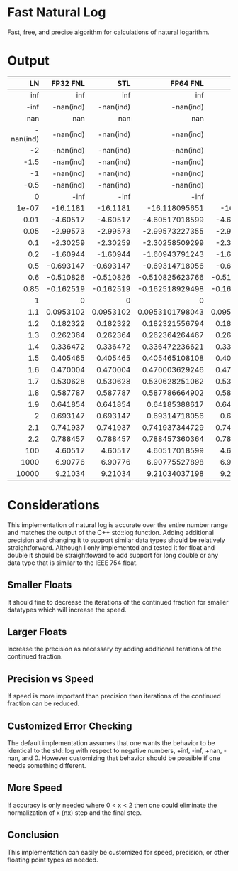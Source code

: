 # Fast Natural Log
Fast, free, and precise algorithm for calculations of natural logarithm.

# Output
|        LN |  FP32 FNL |       STL |        FP64 FNL |             STL |
|----------:|----------:|----------:|----------------:|----------------:|
|       inf |       inf |       inf |             inf |             inf |
|      -inf | -nan(ind) | -nan(ind) |       -nan(ind) |       -nan(ind) |
|       nan |       nan |       nan |             nan |             nan |
| -nan(ind) | -nan(ind) | -nan(ind) |       -nan(ind) |       -nan(ind) |
|        -2 | -nan(ind) | -nan(ind) |       -nan(ind) |       -nan(ind) |
|      -1.5 | -nan(ind) | -nan(ind) |       -nan(ind) |       -nan(ind) |
|        -1 | -nan(ind) | -nan(ind) |       -nan(ind) |       -nan(ind) |
|      -0.5 | -nan(ind) | -nan(ind) |       -nan(ind) |       -nan(ind) |
|         0 |      -inf |      -inf |            -inf |            -inf |
|     1e-07 |  -16.1181 |  -16.1181 |   -16.118095651 |   -16.118095651 |
|      0.01 |  -4.60517 |  -4.60517 |  -4.60517018599 |  -4.60517018599 |
|      0.05 |  -2.99573 |  -2.99573 |  -2.99573227355 |  -2.99573227355 |
|       0.1 |  -2.30259 |  -2.30259 |  -2.30258509299 |  -2.30258509299 |
|       0.2 |  -1.60944 |  -1.60944 |  -1.60943791243 |  -1.60943791243 |
|       0.5 | -0.693147 | -0.693147 |  -0.69314718056 |  -0.69314718056 |
|       0.6 | -0.510826 | -0.510826 | -0.510825623766 | -0.510825623766 |
|      0.85 | -0.162519 | -0.162519 | -0.162518929498 | -0.162518929498 |
|         1 |         0 |         0 |               0 |               0 |
|       1.1 | 0.0953102 | 0.0953102 | 0.0953101798043 | 0.0953101798043 |
|       1.2 |  0.182322 |  0.182322 |  0.182321556794 |  0.182321556794 |
|       1.3 |  0.262364 |  0.262364 |  0.262364264467 |  0.262364264467 |
|       1.4 |  0.336472 |  0.336472 |  0.336472236621 |  0.336472236621 |
|       1.5 |  0.405465 |  0.405465 |  0.405465108108 |  0.405465108108 |
|       1.6 |  0.470004 |  0.470004 |  0.470003629246 |  0.470003629246 |
|       1.7 |  0.530628 |  0.530628 |  0.530628251062 |  0.530628251062 |
|       1.8 |  0.587787 |  0.587787 |  0.587786664902 |  0.587786664902 |
|       1.9 |  0.641854 |  0.641854 |   0.64185388617 |  0.641853886172 |
|         2 |  0.693147 |  0.693147 |   0.69314718056 |   0.69314718056 |
|       2.1 |  0.741937 |  0.741937 |  0.741937344729 |  0.741937344729 |
|       2.2 |  0.788457 |  0.788457 |  0.788457360364 |  0.788457360364 |
|       100 |   4.60517 |   4.60517 |   4.60517018599 |   4.60517018599 |
|      1000 |   6.90776 |   6.90776 |   6.90775527898 |   6.90775527898 |
|     10000 |   9.21034 |   9.21034 |   9.21034037198 |   9.21034037198 |

# Considerations

This implementation of natural log is accurate over the entire number range and matches the output of the C++ std::log function. Adding additional precision and changing it to support similar data types should be relatively straightforward. Although I only implemented and tested it for float and double it should be straightfoward to add support for long double or any data type that is similar to the IEEE 754 float.

## Smaller Floats

It should fine to decrease the iterations of the continued fraction for smaller datatypes which will increase the speed.

## Larger Floats

Increase the precision as necessary by adding additional iterations of the continued fraction.

## Precision vs Speed

If speed is more important than precision then iterations of the continued fraction can be reduced.

## Customized Error Checking

The default implementation assumes that one wants the behavior to be identical to the std::log with respect to negative numbers, +inf, -inf, +nan, -nan, and 0. However customizing that behavior should be possible if one needs something different.

## More Speed

If accuracy is only needed where 0 < x < 2 then one could eliminate the normalization of x (nx) step and the final step.

## Conclusion

This implementation can easily be customized for speed, precision, or other floating point types as needed.
